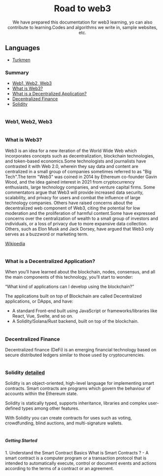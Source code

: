 # <div align="center">Road to web3 </div> 

<p align="center"> We have prepared this documentation for web3 learning, yo can also contribute to learning.Codes and algorithms we write in, sample websites, etc.</p>

## Languages

- [Turkmen](/Turkmen)



 <h3>Summary</h3>
 
- [Web1, Web2, Web3](#Web)
- [What is Web3?](#web3)
- [What is a Decentralized Application?](#dapp)
- [Decentralized Finance](#defi)
- [Solidity](#solidity)

# <h3>Web1, Web2, Web3</h3>

<a name="web">

</a>

# <h3>What is Web3?</h3>

<a name="web3">
Web3 is an idea for a new iteration of the World Wide Web which incorporates concepts such as decentralization, blockchain technologies, and token-based economics.Some technologists and journalists have contrasted it with Web 2.0, wherein they say data and content are centralized in a small group of companies sometimes referred to as "Big Tech".The term "Web3" was coined in 2014 by Ethereum co-founder Gavin Wood, and the idea gained interest in 2021 from cryptocurrency enthusiasts, large technology companies, and venture capital firms. Some commentators argue that Web3 will provide increased data security, scalability, and privacy for users and combat the influence of large technology companies. Others have raised concerns about the decentralized web component of Web3, citing the potential for low moderation and the proliferation of harmful content.Some have expressed concerns over the centralization of wealth to a small group of investors and individuals, or a loss of privacy due to more expansive data collection. Others, such as Elon Musk and Jack Dorsey, have argued that Web3 only serves as a buzzword or marketing term.
</a>

[Wikipedia](https://en.wikipedia.org/wiki/Web3)

# <h3>What is a Decentralized Application?</h3>

<a name="dapp">
 When you’ll have learned about the blockchain, nodes, consensus, and all the main components of this technology, you’ll start to wonder:

“What kind of applications can I develop using the blockchain?”

The applications built on top of Blockchain are called Decentralized applications, or DApps, and have:

- A standard Front-end built using JavaScript or frameworks/libraries like React, Vue, Svelte, and so on.
- A Solidity/Solana/Rust backend, built on top of the blockchain.

 </a>
 
# <h3>Decentralized Finance</h3>

<a name="defi">
 Decentralized finance (DeFi) is an emerging financial technology based on secure distributed ledgers similar to those used by cryptocurrencies.

 </a>
 
 # <h3>Solidity [detailed](https://docs.soliditylang.org/)</h3>
 
<a name="solidity">
 
Solidity is an object-oriented, high-level language for implementing smart contracts. Smart contracts are programs which govern the behaviour of accounts within the Ethereum state.

 Solidity is statically typed, supports inheritance, libraries and complex user-defined types among other features.

 With Solidity you can create contracts for uses such as voting, crowdfunding, blind auctions, and multi-signature wallets.
 </a>

# <h5>Getting Started</h5>

<p>
1. Understand the Smart Contract Basics
What is Smart Contracts ?
- A smart contract is a computer program or a transaction protocol that is intended to automatically execute, control or document events and actions according to the terms of a contract or an agreement.
 </p>